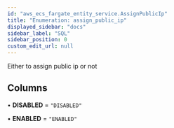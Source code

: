 ```yaml
---
id: "aws_ecs_fargate_entity_service.AssignPublicIp"
title: "Enumeration: assign_public_ip"
displayed_sidebar: "docs"
sidebar_label: "SQL"
sidebar_position: 0
custom_edit_url: null
---
```


Either to assign public ip or not

## Columns

• **DISABLED** = ``"DISABLED"``

• **ENABLED** = ``"ENABLED"``
